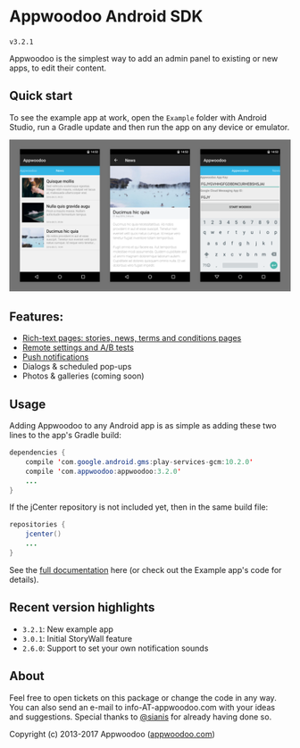 # Appwoodoo Android SDK

`v3.2.1`

Appwoodoo is the simplest way to add an admin panel to existing or new apps, to edit their content.

## Quick start

To see the example app at work, open the `Example` folder with Android Studio, run a Gradle update and then run the app on any device or emulator.

   ![example app](Docs/example_app.png)

## Features:

* [Rich-text pages: stories, news, terms and conditions pages](http://www.appwoodoo.com/docs/android_stories_and_pages/)
* [Remote settings and A/B tests](http://www.appwoodoo.com/docs/android_quick_start/)
* [Push notifications](http://www.appwoodoo.com/docs/android_push_notifications/)
* Dialogs & scheduled pop-ups
* Photos & galleries (coming soon)

## Usage

Adding Appwoodoo to any Android app is as simple as adding these two lines to the app's Gradle build:

```java
dependencies {
    compile 'com.google.android.gms:play-services-gcm:10.2.0'
    compile 'com.appwoodoo:appwoodoo:3.2.0'
    ...
}
```

If the jCenter repository is not included yet, then in the same build file:

```java
repositories {
    jcenter()
    ...
}
```

See the [full documentation](http://www.appwoodoo.com/docs/android_quick_start/) here (or check out the Example app's code for details).

## Recent version highlights

* `3.2.1`: New example app
* `3.0.1`: Initial StoryWall feature
* `2.6.0`: Support to set your own notification sounds

## About

Feel free to open tickets on this package or change the code in any way. You can also send an e-mail to info-AT-appwoodoo.com with your ideas and suggestions. Special thanks to [@sianis](https://github.com/sianis/) for already having done so.

Copyright (c) 2013-2017 Appwoodoo ([appwoodoo.com](www.appwoodoo.com))
